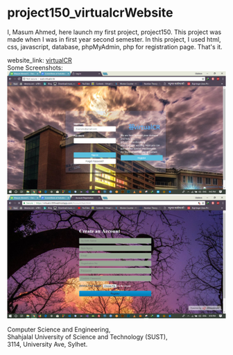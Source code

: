 # project150_virtualcrWebsite

I, Masum Ahmed, here launch my first project, project150. This project was made when I was in first year second semester. In this project, I used html, css, javascript, database, phpMyAdmin, php for registration page. That's it.

website_link:  <a href="http://sust.virtualcr.tk/"> virtualCR </a>
<br>Some Screenshots:<br>
<img src="Screenshots/Capture.PNG">
<br>
<img src="Screenshots/Capture1.PNG">
<br>

Computer Science and Engineering, <br>
Shahjalal University of Science and Technology (SUST), <br>
3114, University Ave, Sylhet.<br>